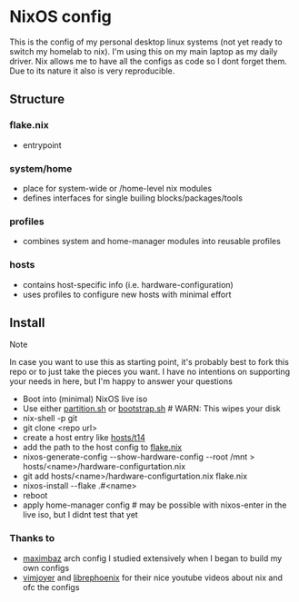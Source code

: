 # NixOS config
This is the config of my personal desktop linux systems (not yet ready to switch my homelab to nix). I'm using this on my main laptop as my daily driver. Nix allows me to have all the configs as code so I dont forget them. Due to its nature it also is very reproducible.

## Structure
### flake.nix
- entrypoint
### system/home
- place for system-wide or /home-level nix modules
- defines interfaces for single builing blocks/packages/tools
### profiles
- combines system and home-manager modules into reusable profiles
### hosts
- contains host-specific info (i.e. hardware-configuration)
- uses profiles to configure new hosts with minimal effort

## Install
>[!NOTE]
> In case you want to use this as starting point, it's probably best to fork this repo or to just take the pieces you want. I have no intentions on supporting your needs in here, but I'm happy to answer your questions
- Boot into (minimal) NixOS live iso
- Use either [partition.sh](partition.sh) or [bootstrap.sh](bootstrap.sh) # WARN: This wipes your disk
- nix-shell -p git
- git clone \<repo url>
- create a host entry like [hosts/t14](hosts/t14/configuration.nix)
- add the path to the host config to [flake.nix](flake.nix)
- nixos-generate-config --show-hardware-config --root /mnt > hosts/\<name>/hardware-configurtation.nix
- git add hosts/\<name>/hardware-configurtation.nix flake.nix
- nixos-install --flake .#\<name>
- reboot
- apply home-manager config # may be possible with nixos-enter in the live iso, but I didnt test that yet


### Thanks to
- [maximbaz](https://github.com/maximbaz) arch config I studied extensively when I began to build my own configs
- [vimjoyer](https://github.com/vimjoyer/nixconf) and [librephoenix](https://github.com/librephoenix/nixos-config) for their nice youtube videos about nix and ofc the configs


